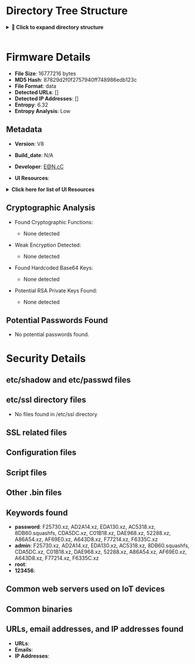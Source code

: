 # Directory Tree Structure

<details>
<summary><strong>📁 Click to expand directory structure</strong></summary>

```--- 52288 (ELF 32-bit LSB executable, MIPS, MIPS32 rel2 version 1 (SYSV), dynamically linked, interpreter /lib/ld-uClibc.so.0, missing section headers at 351360)
--- 52288.xz (XZ compressed data, checksum CRC32)
--- 8DB60.squashfs (Squashfs filesystem, little endian, version 4.0, xz compressed, 9159048 bytes, 909 inodes, blocksize: 262144 bytes, created: Fri Dec  8 15:12:16 2023)
--- A643D8 (ASCII cpio archive (SVR4 with no CRC))
--- A643D8.xz (XZ compressed data, checksum CRC32)
--- A86A54 (ELF 32-bit LSB executable, MIPS, MIPS32 rel2 version 1 (SYSV), dynamically linked, interpreter /lib/ld-uClibc.so.0, missing section headers at 63696)
--- A86A54.xz (XZ compressed data, checksum CRC32)
--- AC5318 (data)
--- AC5318.xz (XZ compressed data, checksum CRC32)
--- AD2A14 (ELF 32-bit LSB executable, MIPS, MIPS32 rel2 version 1 (SYSV), dynamically linked, interpreter /lib/ld-uClibc.so.0, missing section headers at 1330560)
--- AD2A14.xz (XZ compressed data, checksum CRC32)
--- AF69E0 (data)
--- AF69E0.xz (XZ compressed data, checksum CRC32)
--- C01B18 (data)
--- C01B18.xz (XZ compressed data, checksum CRC32)
--- CDA5DC (data)
--- CDA5DC.xz (XZ compressed data, checksum CRC32)
--- DAE968 (data)
--- DAE968.xz (XZ compressed data, checksum CRC32)
--- EDA130 (data)
--- EDA130.xz (XZ compressed data, checksum CRC32)
--- F25730 (data)
--- F25730.xz (XZ compressed data, checksum CRC32)
--- F6335C (data)
--- F6335C.xz (XZ compressed data, checksum CRC32)
--- F77214 (ELF 32-bit LSB executable, MIPS, MIPS32 rel2 version 1 (SYSV), dynamically linked, interpreter /lib/ld-uClibc.so.0, missing section headers at 96912)
--- F77214.xz (XZ compressed data, checksum CRC32)
--- FBF0EC (data)
--- FBF0EC.xz (XZ compressed data, checksum CRC32)
--- **squashfs-root/**
```

</details>

<br>

# Firmware Details

- **File Size**: 16777216 bytes
- **MD5 Hash**: 87829d2f0f2757940ff748986edb123c
- **File Format**: data
- **Detected URLs**: []
- **Detected IP Addresses**: []
- **Entropy**: 6.32
- **Entropy Analysis**: Low
## Metadata
- **Version**: V8
- **Build_date**: N/A
- **Developer**: E@N.cC

- **UI Resources**: 
<details>
<summary><strong>Click here for list of UI Resources</strong></summary>

# UI Resources



</details>

## Cryptographic Analysis


- Found Cryptographic Functions:
  * None detected

- Weak Encryption Detected:
  * None detected

- Found Hardcoded Base64 Keys:
  * None detected

- Potential RSA Private Keys Found:
  * None detected

## Potential Passwords Found
- No potential passwords found.

# Security Details

## etc/shadow and etc/passwd files

## etc/ssl directory files
- No files found in /etc/ssl directory

## SSL related files

## Configuration files

## Script files

## Other .bin files

## Keywords found
- **password**: F25730.xz, AD2A14.xz, EDA130.xz, AC5318.xz, 8DB60.squashfs, CDA5DC.xz, C01B18.xz, DAE968.xz, 52288.xz, A86A54.xz, AF69E0.xz, A643D8.xz, F77214.xz, F6335C.xz
- **admin**: F25730.xz, AD2A14.xz, EDA130.xz, AC5318.xz, 8DB60.squashfs, CDA5DC.xz, C01B18.xz, DAE968.xz, 52288.xz, A86A54.xz, AF69E0.xz, A643D8.xz, F77214.xz, F6335C.xz
- **root**: 
- **123456**: 

## Common web servers used on IoT devices

## Common binaries

## URLs, email addresses, and IP addresses found
- **URLs**: 
- **Emails**: 
- **IP Addresses**: 


